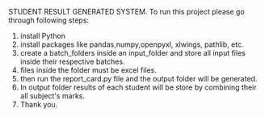 STUDENT RESULT GENERATED SYSTEM. 
To run this project please go through following steps:
1. install Python
2. install packages like pandas,numpy,openpyxl, xlwings, pathlib, etc.
3. create a batch_folders inside an input_folder and store all input files inside their respective batches.
4. files inside the folder must be excel files. 
5. then run the report_card.py file and the output folder will be generated.
6. In output folder results of each student will be store by combining their all subject's marks.
7. Thank you. 

